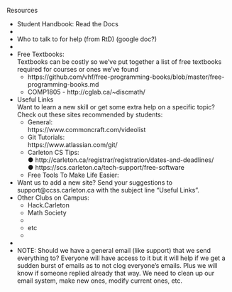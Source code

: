 Resources
<ul>
<li>Student Handbook: Read the Docs<li>
<li>Who to talk to for help (from RtD) (google doc?)<li>
<li>Free Textbooks:<br>
	Textbooks can be costly so we’ve put together a list of free textbooks required for courses or ones we’ve found<br>
    <ul>
		<li>https://github.com/vhf/free-programming-books/blob/master/free-programming-books.md</li>
		<li>COMP1805 - http://cglab.ca/~discmath/</li>
	</ul>
</li>
<li>Useful Links<br>
	Want to learn a new skill or get some extra help on a specific topic? Check out these sites recommended by students:<br>
    <ul>
		<li>General:<br>
       		https://www.commoncraft.com/videolist
		</li>
		<li>Git Tutorials:<br>
			https://www.atlassian.com/git/
		</li>
		<li>Carleton CS Tips:<br>
			●	http://carleton.ca/registrar/registration/dates-and-deadlines/
            <br>
			●	https://scs.carleton.ca/tech-support/free-software
		</li>
		<li>Free Tools To Make Life Easier:</li>
	</ul>
<li>Want us to add a new site? Send your suggestions to support@ccss.carleton.ca with the subject line “Useful Links”.
</li>
<li>
	Other Clubs on Campus:<br>
	<ul>
		<li>Hack.Carleton <LINKS></li>
		<li>Math Society<li>
		<li>etc<li>
	</ul>
<li>

<li>NOTE:
Should we have a general email (like support) that we send everything to? Everyone will have access to it but it will help if we get a sudden burst of emails as to not clog everyone’s emails. Plus we will know if someone replied already that way.
We need to clean up our email system, make new ones, modify current ones, etc.
</li>
</ul>